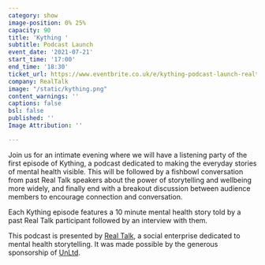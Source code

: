 ```yaml
---
category: show
image-position: 0% 25%
capacity: 90
title: 'Kything '
subtitle: Podcast Launch
event_date: '2021-07-21'
start_time: '17:00'
end_time: '18:30'
ticket_url: https://www.eventbrite.co.uk/e/kything-podcast-launch-realtalk-tickets-162588072301
company: RealTalk
image: "/static/kything.png"
content_warnings: ''
captions: false
bsl: false
published: ''
Image Attribution: ''

---
```

Join us for an intimate evening where we will have a listening party of the first episode of Kything, a podcast dedicated to making the everyday stories of mental health visible. This will be followed by a fishbowl conversation from past Real Talk speakers about the power of storytelling and wellbeing more widely, and finally end with a breakout discussion between audience members to encourage connection and conversation.

Each Kything episode features a 10 minute mental health story told by a past Real Talk participant followed by an interview with them.

This podcast is presented by [Real Talk](https://www.realtalkproject.org/), a social enterprise dedicated to mental health storytelling. It was made possible by the generous sponsorship of [UnLtd](http://www.unltd.org.uk/).